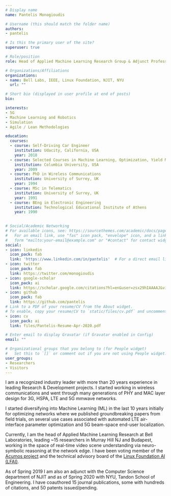 ```yaml
---
# Display name
name: Pantelis Monogioudis

# Username (this should match the folder name)
authors:
- pantelis

# Is this the primary user of the site?
superuser: true

# Role/position
role: Head of Applied Machine Learning Research Group & Adjunct Professor

# Organizations/Affiliations
organizations:
- name: Bell Labs, IEEE, Linux Foundation, NJIT, NYU 
  url: ""

# Short bio (displayed in user profile at end of posts)
bio: 

interests:
- 5G
- Machine Learning and Robotics
- Simulation
- Agile / Lean Methodologies

education:
  courses:
  - course: Self-Driving Car Engineer
    institution: Udacity, California, USA
    year: 2018
  - course: Selected Courses in Machine Learning, Optimization, Yield Management and Corporate Finance
    institution: Columbia University, USA
    year: 2009
  - course: PhD in Wireless Communications
    institution: University of Surrey, UK
    year: 1994
  - course: MSc in Telematics
    institution: University of Surrey, UK
    year: 1991
  - course: BEng in Electronic Engineering
    institution: Technological Educational Institute of Athens
    year: 1990
  

# Social/Academic Networking
# For available icons, see: https://sourcethemes.com/academic/docs/page-builder/#icons
#   For an email link, use "fas" icon pack, "envelope" icon, and a link in the
#   form "mailto:your-email@example.com" or "#contact" for contact widget.
social:
- icon: linkedin
  icon_pack: fab
  link: 'https://www.linkedin.com/in/pantelis'  # For a direct email link, use "mailto:test@example.org".
- icon: twitter
  icon_pack: fab
  link: https://twitter.com/monogioudis
- icon: google-scholar
  icon_pack: ai
  link: https://scholar.google.com/citations?hl=en&user=zsx29hIAAAAJ&view_op=list_works&sortby=pubdate
- icon: github
  icon_pack: fab
  link: https://github.com/pantelis
# Link to a PDF of your resume/CV from the About widget.
# To enable, copy your resume/CV to `static/files/cv.pdf` and uncomment the lines below.
- icon: cv
  icon_pack: ai
  link: files/Pantelis-Resume-Apr-2020.pdf

# Enter email to display Gravatar (if Gravatar enabled in Config)
email: ""

# Organizational groups that you belong to (for People widget)
#   Set this to `[]` or comment out if you are not using People widget.
user_groups:
- Researchers
- Visitors
---
```


I am a recognized industry leader with more than 20 years experience in leading Research & Development projects. I started working in wireless communications and went  through many generations of PHY and MAC layer design for 3G, HSPA, LTE and 5G mmwave networks. 

I started diversifying into Machine Learning (ML) in the last 10 years initially for optimizing networks where we published groundbreaking papers from field trials, on several use cases associated with automated LTE air-interface parameter optimization and 5G beam-space end-user localization. 

Currently, I am the head of Applied Machine Learning Research at Bell Laboratories, leading ~15 researchers in Murray Hill NJ and Budapest, working in the space of real-time video scene understanding via neuro-symbolic reasoning at the network edge. I have been voting member of the [Acumos project](https://www.acumos.org/) and the technical advisory board of the [Linux Foundation AI (LFAI)](https://lfai.foundation/).

As of Spring 2019 I am also an adjunct with the Computer Science department of NJIT and as of Spring 2020 with NYU, Tandon School of Engineering. I have coauthored 15 journal publications, some with hundreds of citations, and 50 patents issued/pending. 